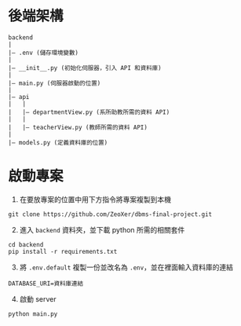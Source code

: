 # 後端架構
```
backend
|
|– .env (儲存環境變數)
|
|– __init__.py (初始化伺服器，引入 API 和資料庫)
|
|– main.py (伺服器啟動的位置)
|
|– api
|   |
|   |– departmentView.py (系所助教所需的資料 API)
|   |
|   |– teacherView.py (教師所需的資料 API)
|
|– models.py (定義資料庫的位置)

```

# 啟動專案

1. 在要放專案的位置中用下方指令將專案複製到本機
```
git clone https://github.com/ZeoXer/dbms-final-project.git
```

2. 進入 `backend` 資料夾，並下載 python 所需的相關套件
```
cd backend
pip install -r requirements.txt
```

3. 將 `.env.default` 複製一份並改名為 `.env`，並在裡面輸入資料庫的連結
```
DATABASE_URI=資料庫連結
```

4. 啟動 server
```
python main.py
```

